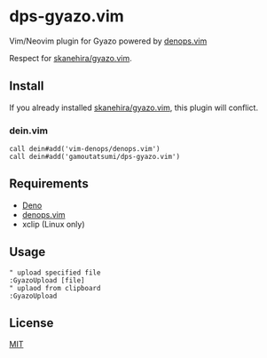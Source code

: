# dps-gyazo.vim

Vim/Neovim plugin for Gyazo powered by
[denops.vim](https://github.com/vim-denops/denops.vim)

Respect for [skanehira/gyazo.vim](https://github.com/skanehira/gyazo.vim).

## Install

If you already installed [skanehira/gyazo.vim](https://github.com/skanehira/gyazo.vim), this plugin will conflict.

### dein.vim

```vim
call dein#add('vim-denops/denops.vim')
call dein#add('gamoutatsumi/dps-gyazo.vim')
```

## Requirements

- [Deno](https://deno.land)
- [denops.vim](https://github.com/vim-denops/denops.vim)
- xclip (Linux only)

## Usage

```vim
" upload specified file
:GyazoUpload [file]
" uplaod from clipboard
:GyazoUpload
```

## License

[MIT](./LICENSE)
